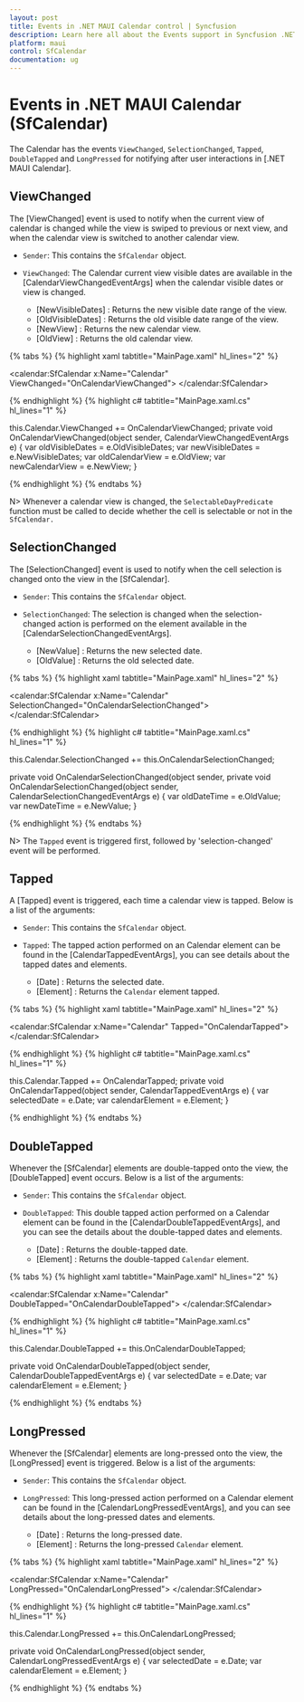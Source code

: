 ```yaml
---
layout: post
title: Events in .NET MAUI Calendar control | Syncfusion
description: Learn here all about the Events support in Syncfusion .NET MAUI Calendar (SfCalendar) control and more details.
platform: maui
control: SfCalendar
documentation: ug
---
```


# Events in .NET MAUI Calendar (SfCalendar)

The Calendar has the events `ViewChanged`, `SelectionChanged`, `Tapped`, `DoubleTapped` and `LongPressed` for notifying after user interactions in [.NET MAUI Calendar]. 

## ViewChanged

The [ViewChanged] event is used to notify when the current view of calendar is changed while the view is swiped to previous or next view, and when the calendar view is switched to another calendar view.

* `Sender`: This contains the `SfCalendar` object.

* `ViewChanged`: The Calendar current view visible dates are available in the [CalendarViewChangedEventArgs] when the calendar visible dates or view is changed.

    * [NewVisibleDates] : Returns the new visible date range of the view.
    * [OldVisibleDates] : Returns the old visible date range of the view.
    * [NewView] : Returns the new calendar view. 
    * [OldView] : Returns the old calendar view.

{% tabs %}
{% highlight xaml tabtitle="MainPage.xaml" hl_lines="2" %}

<calendar:SfCalendar  x:Name="Calendar" 
                      ViewChanged="OnCalendarViewChanged">
</calendar:SfCalendar>

{% endhighlight %}
{% highlight c# tabtitle="MainPage.xaml.cs" hl_lines="1" %}

this.Calendar.ViewChanged += OnCalendarViewChanged;
private void OnCalendarViewChanged(object sender, CalendarViewChangedEventArgs e)
{
    var oldVisibleDates = e.OldVisibleDates;
    var newVisibleDates = e.NewVisibleDates;
    var oldCalendarView = e.OldView;
    var newCalendarView = e.NewView;
}

{% endhighlight %}
{% endtabs %}

N>
Whenever a calendar view is changed, the `SelectableDayPredicate` function must be called to decide whether the cell is selectable or not in the `SfCalendar.`

## SelectionChanged

The [SelectionChanged] event is used to notify when the cell selection is changed onto the view in the [SfCalendar].

* `Sender`: This contains the `SfCalendar` object.

* `SelectionChanged`: The selection is changed when the selection-changed action is performed on the element available in the [CalendarSelectionChangedEventArgs].

    * [NewValue] : Returns the new selected date.
    * [OldValue] : Returns the old selected date.

{% tabs %}
{% highlight xaml tabtitle="MainPage.xaml" hl_lines="2" %}

<calendar:SfCalendar  x:Name="Calendar" 
                      SelectionChanged="OnCalendarSelectionChanged">
</calendar:SfCalendar>

{% endhighlight %}
{% highlight c# tabtitle="MainPage.xaml.cs" hl_lines="1" %}

this.Calendar.SelectionChanged += this.OnCalendarSelectionChanged;

private void OnCalendarSelectionChanged(object sender,  private void OnCalendarSelectionChanged(object sender, CalendarSelectionChangedEventArgs e)
    {
        var oldDateTime = e.OldValue;
        var newDateTime = e.NewValue;
    }

{% endhighlight %}
{% endtabs %}

N>
The `Tapped` event is triggered first, followed by 'selection-changed' event will be performed.

## Tapped

A [Tapped] event is triggered, each time a calendar view is tapped.
Below is a list of the arguments:

* `Sender`: This contains the `SfCalendar` object.

* `Tapped`: The tapped action performed on an Calendar element can be found in the [CalendarTappedEventArgs], you can see details about the tapped dates and elements.

    * [Date] : Returns the selected date.
    * [Element] : Returns the `Calendar` element tapped.

{% tabs %}
{% highlight xaml tabtitle="MainPage.xaml" hl_lines="2" %}

<calendar:SfCalendar  x:Name="Calendar" 
                      Tapped="OnCalendarTapped">
</calendar:SfCalendar>

{% endhighlight %}
{% highlight c# tabtitle="MainPage.xaml.cs" hl_lines="1" %}

this.Calendar.Tapped += OnCalendarTapped;
private void OnCalendarTapped(object sender, CalendarTappedEventArgs e)
{
    var selectedDate = e.Date;
    var calendarElement = e.Element;
}

{% endhighlight %}
{% endtabs %}

## DoubleTapped

Whenever the [SfCalendar] elements are double-tapped onto the view, the [DoubleTapped] event occurs. Below is a list of the arguments:

* `Sender`: This contains the `SfCalendar` object.

* `DoubleTapped`: This double tapped action performed on a Calendar element can be found in the [CalendarDoubleTappedEventArgs], and you can see the details about the double-tapped dates and elements.

    * [Date] : Returns the double-tapped date.
    * [Element] : Returns the double-tapped `Calendar` element.

{% tabs %}
{% highlight xaml tabtitle="MainPage.xaml" hl_lines="2" %}

<calendar:SfCalendar  x:Name="Calendar" 
                      DoubleTapped="OnCalendarDoubleTapped">
</calendar:SfCalendar>

{% endhighlight %}
{% highlight c# tabtitle="MainPage.xaml.cs" hl_lines="1" %}

this.Calendar.DoubleTapped += this.OnCalendarDoubleTapped;

private void OnCalendarDoubleTapped(object sender, CalendarDoubleTappedEventArgs e)
{
    var selectedDate = e.Date;
    var calendarElement = e.Element;
}

{% endhighlight %}
{% endtabs %}

## LongPressed

Whenever the [SfCalendar] elements are long-pressed onto the view, the [LongPressed] event is triggered. Below is a list of the arguments:

* `Sender`: This contains the `SfCalendar` object.

* `LongPressed`: This long-pressed action performed on a Calendar element can be found in the [CalendarLongPressedEventArgs], and you can see details about the long-pressed dates and elements.

    * [Date] : Returns the long-pressed date.
    * [Element] : Returns the long-pressed `Calendar` element.

{% tabs %}
{% highlight xaml tabtitle="MainPage.xaml" hl_lines="2" %}

<calendar:SfCalendar  x:Name="Calendar" 
                      LongPressed="OnCalendarLongPressed">
</calendar:SfCalendar>

{% endhighlight %}
{% highlight c# tabtitle="MainPage.xaml.cs" hl_lines="1" %}

this.Calendar.LongPressed += this.OnCalendarLongPressed;

private void OnCalendarLongPressed(object sender, CalendarLongPressedEventArgs e)
{
    var selectedDate = e.Date;
    var calendarElement = e.Element;
}

{% endhighlight %}
{% endtabs %}

